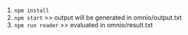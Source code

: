1. ```npm install```
2. ```npm start``` >> output will be generated in omnio/output.txt
3. ```npm run reader``` >> evaluated in omnio/result.txt
